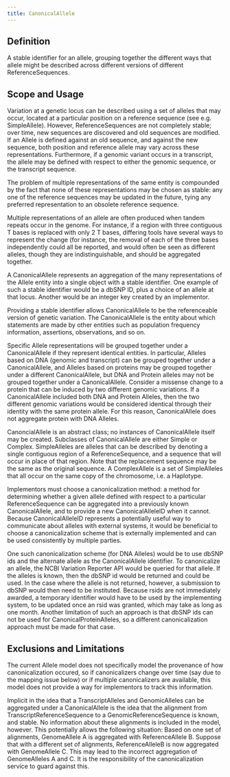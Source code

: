 ```yaml
---
title: CanonicalAllele
---
```


Definition
----------

A stable identifier for an allele, grouping together the different ways that allele might be described across different versions of different ReferenceSequences.

Scope and Usage
---------------

Variation at a genetic locus can be described using a set of alleles that may occur, located at a particular position on a reference sequence (see e.g. SimpleAllele).  However, ReferenceSequences are not completely stable; over time, new sequences are discovered and old sequences are modified.  If an Allele is defined against an old sequence, and against the new sequence, both position and reference allele may vary across these representations. Furthermore, if a genomic variant occurs in a transcript, the allele may be defined with respect to either the genomic sequence, or the transcript sequence.

The problem of multiple representations of the same entity is compounded by the fact that none of these representations may be chosen as stable: any one of the reference sequences may be updated in the future, tying any preferred representation to an obsolete reference sequence.

Multiple representations of an allele are often produced when tandem repeats occur in the genome. For instance, if a region with three contiguous T bases is replaced with only 2 T bases, differing tools have several ways to represent the change (for instance, the removal of each of the three bases independently could all be reported, and would often be seen as different alleles, though they are indistinguishable, and should be aggregated together.

A CanonicalAllele represents an aggregation of the many representations of the Allele entity into a single object with a stable identifier.  One example of such a stable identifier would be a dbSNP ID, plus a choice of an allele at that locus.  Another would be an integer key created by an implementor.

Providing a stable identifier allows CanonicalAllele to be the referenceable version of genetic variation.    The CanonicalAllele is the entity about which statements are made by other entities such as population frequency information, assertions, observations, and so on.

Specific Allele representations will be grouped together under a CanonicalAllele if they represent identical entities.  In particular, Alleles based on DNA (genomic and transcript) can be grouped together under a CanonicalAllele, and Alleles based on proteins may be grouped together under a different CanonicalAllele, but DNA and Protein alleles may not be grouped together under a CanonicalAllele.  Consider a missense change to a protein that can be induced by two different genomic variations.  If a CanonicalAllele included both DNA and Protein Alleles, then the two different genomic variations would be considered identical through their identity with the same protein allele.  For this reason, CanonicalAllele does not aggregate protein with DNA Alleles.

CanoncialAllele is an abstract class; no instances of CanonicalAllele itself may be created.  Subclasses of CanonicalAllele are either Simple or Complex.  SimpleAlleles are alleles that can be described by denoting a single contiguous region of a ReferenceSequence, and a sequence that will occur in place of that region.  Note that the replacement sequence may be the same as the original sequence.  A ComplexAllele is a set of SimpleAlleles that all occur on the same copy of the chromosome, i.e. a Haplotype.

Implementors must choose a canonicalization method: a method for determining whether a given allele defined with respect to a particular ReferenceSequence can be aggregated into a previously known CanonicalAllele, and to provide a new CanonicalAlleleID when it cannot.   Because CanonicalAlleleID represents a potentially useful way to communicate about alleles with external systems, it would be beneficial to choose a canonicalization scheme that is externally implemented and can be used consistently by multiple parties.

One such canonicalization scheme (for DNA Alleles) would be to use dbSNP ids and the alternate allele as the CanonicalAllele identifier.  To canonicalize an allele, the NCBI Variation Reporter API would be queried for that allele.  If the alleles is known, then the dbSNP id would be returned and could be used.    In the case where the allele is not returned, however, a submission to dbSNP would then need to be instituted.  Because rsids are not immediately awarded, a temporary identifier would have to be used by the implementing system, to be updated once an rsid was granted, which may take as long as one month.  Another limitation of such an approach is that dbSNP ids can not be used for CanonicalProteinAlleles, so a different canonicalization approach must be made for that case.

Exclusions and Limitations
--------------------------

The current Allele model does not specifically model the provenance of how canonicalization occured, so if canonicalizers change over time (say due to the mapping issue below) or if multiple canonicalizers are available, this model does not provide a way for implementors to track this information.

Implicit in the idea that a TranscriptAlleles and GenomicAlleles can be aggregated under a CanonicalAllele is the idea that the alignment from TranscriptReferenceSequence to a GenomicReferenceSequence is known, and stable.   No information about these alignments is included in the model, however.   This potentially allows the following situation:  Based on one set of alignments, GenomeAllele A is aggregated with ReferenceAllele B.  Suppose that with a different set of alignments, ReferenceAlleleB is now aggregated with GenomeAllele C.  This may lead to the incorrect aggregation of GenomeAlleles A and C.  It is the responsibility of the canonicalization service to guard against this.
